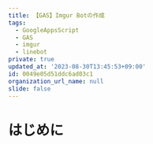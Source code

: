 ```yaml
---
title: 【GAS】Imgur Botの作成
tags:
  - GoogleAppsScript
  - GAS
  - imgur
  - linebot
private: true
updated_at: '2023-08-30T13:45:53+09:00'
id: 0049e05d51ddc6ad03c1
organization_url_name: null
slide: false
---
```

# はじめに

